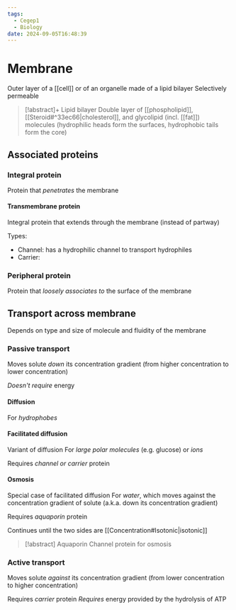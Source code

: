 ```yaml
---
tags:
  - Cegep1
  - Biology
date: 2024-09-05T16:48:39
---
```


# Membrane

Outer layer of a [[cell]] or of an organelle made of a lipid bilayer
Selectively permeable

> [!abstract]+ Lipid bilayer
> Double layer of [[phospholipid]], [[Steroid#^33ec66|cholesterol]], and glycolipid (incl. [[fat]]) molecules (hydrophilic heads form the surfaces, hydrophobic tails form the core)

## Associated proteins

### Integral protein

Protein that *penetrates* the membrane

#### Transmembrane protein

Integral protein that extends through the membrane (instead of partway)

Types:

- Channel: has a hydrophilic channel to transport hydrophiles
- Carrier: 

### Peripheral protein

Protein that *loosely associates to* the surface of the membrane

## Transport across membrane

Depends on type and size of molecule and fluidity of the membrane

### Passive transport

Moves solute *down* its concentration gradient (from higher concentration to lower concentration)

*Doesn't require* energy

#### Diffusion

For *hydrophobes*

#### Facilitated diffusion

Variant of diffusion
For *large polar molecules* (e.g. glucose) or *ions*

Requires *channel or carrier* protein

#### Osmosis

Special case of facilitated diffusion
For *water*, which moves against the concentration gradient of solute (a.k.a. down its concentration gradient)

Requires *aquaporin* protein

Continues until the two sides are [[Concentration#Isotonic|isotonic]]

> [!abstract] Aquaporin
> Channel protein for osmosis

### Active transport

Moves solute *against* its concentration gradient (from lower concentration to higher concentration)

Requires *carrier* protein
*Requires* energy provided by the hydrolysis of ATP